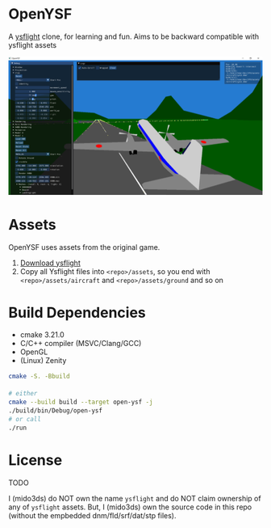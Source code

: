 # OpenYSF
A [ysflight](https://ysflight.org/) clone, for learning and fun.
Aims to be backward compatible with ysflight assets

![screenshot](./screenshot.png)

# Assets
OpenYSF uses assets from the original game.

1. [Download ysflight](https://ysflight.org/download/)
2. Copy all Ysflight files into `<repo>/assets`, so you end with `<repo>/assets/aircraft` and `<repo>/assets/ground` and so on

# Build Dependencies
- cmake 3.21.0
- C/C++ compiler (MSVC/Clang/GCC)
- OpenGL
- (Linux) Zenity

```sh
cmake -S. -Bbuild

# either
cmake --build build --target open-ysf -j
./build/bin/Debug/open-ysf
# or call
./run
```

# License
TODO

I (mido3ds) do NOT own the name `ysflight` and do NOT claim ownership of any of `ysflight` assets.
But, I (mido3ds) own the source code in this repo (without the empbedded dnm/fld/srf/dat/stp files).
